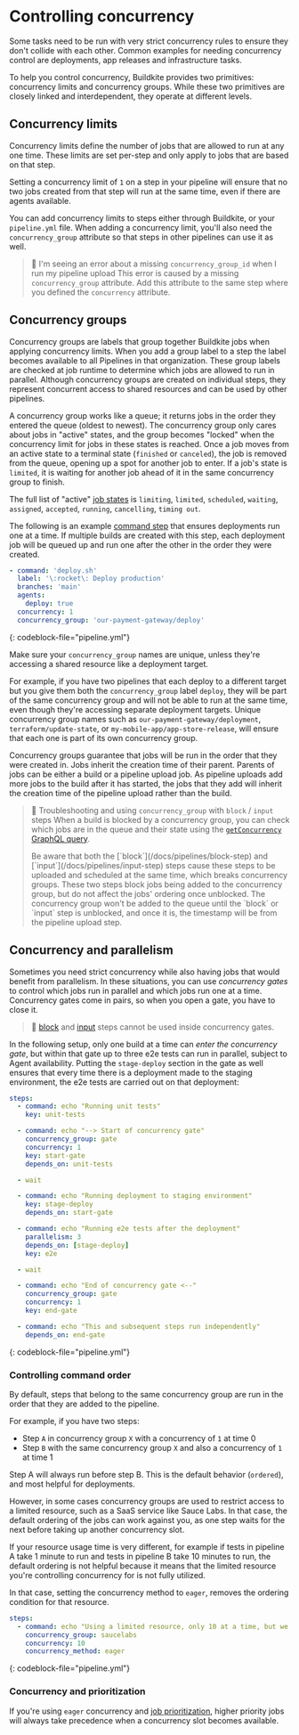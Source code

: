 # Controlling concurrency

Some tasks need to be run with very strict concurrency rules to ensure they don't collide with each other. Common examples for needing concurrency control are deployments, app releases and infrastructure tasks.

To help you control concurrency, Buildkite provides two primitives: concurrency limits and concurrency groups. While these two primitives are closely linked and interdependent, they operate at different levels.

## Concurrency limits

Concurrency limits define the number of jobs that are allowed to run at any one time. These limits are set per-step and only apply to jobs that are based on that step.

Setting a concurrency limit of `1` on a step in your pipeline will ensure that no two jobs created from that step will run at the same time, even if there are agents available.

You can add concurrency limits to steps either through Buildkite, or your `pipeline.yml` file. When adding a concurrency limit, you'll also need the `concurrency_group` attribute so that steps in other pipelines can use it as well.

> 🚧 I'm seeing an error about a missing `concurrency_group_id` when I run my pipeline upload
> This error is caused by a missing `concurrency_group` attribute. Add this attribute to the same step where you defined the `concurrency` attribute.

## Concurrency groups

Concurrency groups are labels that group together Buildkite jobs when applying concurrency limits. When you add a group label to a step the label becomes available to all Pipelines in that organization. These group labels are checked at job runtime to determine which jobs are allowed to run in parallel. Although concurrency groups are created on individual steps, they represent concurrent access to shared resources and can be used by other pipelines.

A concurrency group works like a queue; it returns jobs in the order they entered the queue (oldest to newest). The concurrency group only cares about jobs in "active" states, and the group becomes "locked" when the concurrency limit for jobs in these states is reached. Once a job moves from an active state to a terminal state (`finished` or `canceled`), the job is removed from the queue, opening up a spot for another job to enter. If a job's state is `limited`, it is waiting for another job ahead of it in the same concurrency group to finish.

The full list of "active" [job states](/docs/pipelines/defining-steps#job-states) is `limiting`, `limited`, `scheduled`, `waiting`, `assigned`, `accepted`, `running`, `cancelling`, `timing out`.

The following is an example [command step](/docs/pipelines/command-step) that ensures deployments run one at a time. If multiple builds are created with this step, each deployment job will be queued up and run one after the other in the order they were created.

```yaml
- command: 'deploy.sh'
  label: '\:rocket\: Deploy production'
  branches: 'main'
  agents:
    deploy: true
  concurrency: 1
  concurrency_group: 'our-payment-gateway/deploy'
```
{: codeblock-file="pipeline.yml"}

Make sure your `concurrency_group` names are unique, unless they're accessing a shared resource like a deployment target.

For example, if you have two pipelines that each deploy to a different target but you give them both the `concurrency_group` label `deploy`, they will be part of the same concurrency group and will not be able to run at the same time, even though they're accessing separate deployment targets. Unique concurrency group names such as `our-payment-gateway/deployment`, `terraform/update-state`, or `my-mobile-app/app-store-release`, will ensure that each one is part of its own concurrency group.

Concurrency groups guarantee that jobs will be run in the order that they were created in. Jobs inherit the creation time of their parent. Parents of jobs can be either a build or a pipeline upload job. As pipeline uploads add more jobs to the build after it has started, the jobs that they add will inherit the creation time of the pipeline upload rather than the build.

> 🚧 Troubleshooting and using `concurrency_group` with `block` / `input` steps
> When a build is blocked by a concurrency group, you can check which jobs are in the queue and their state using the [`getConcurrency` GraphQL query](/docs/apis/graphql/cookbooks/jobs#get-all-jobs-in-a-particular-concurrency-group).
> <p>
> Be aware that both the [`block`](/docs/pipelines/block-step) and [`input`](/docs/pipelines/input-step) steps cause these steps to be uploaded and scheduled at the same time, which breaks concurrency groups. These two steps block jobs being added to the concurrency group, but do not affect the jobs' ordering once unblocked. The concurrency group won't be added to the queue until the `block` or `input` step is unblocked, and once it is, the timestamp will be from the pipeline upload step.

## Concurrency and parallelism

Sometimes you need strict concurrency while also having jobs that would benefit from parallelism.
In these situations, you can use *concurrency gates* to control which jobs run in parallel and which jobs run one at a time. Concurrency gates come in pairs, so when you open a gate, you have to close it.

> 🚧 [block](/docs/pipelines/block-step) and [input](/docs/pipelines/input-step) steps cannot be used inside concurrency gates.

In the following setup, only one build at a time can *enter the concurrency gate*, but within that gate up to three e2e tests can run in parallel, subject to Agent availability. Putting the `stage-deploy` section in the gate as well ensures that every time there is a deployment made to the staging environment, the e2e tests are carried out on that deployment:

```yaml
steps:
  - command: echo "Running unit tests"
    key: unit-tests

  - command: echo "--> Start of concurrency gate"
    concurrency_group: gate
    concurrency: 1
    key: start-gate
    depends_on: unit-tests

  - wait

  - command: echo "Running deployment to staging environment"
    key: stage-deploy
    depends_on: start-gate

  - command: echo "Running e2e tests after the deployment"
    parallelism: 3
    depends_on: [stage-deploy]
    key: e2e

  - wait

  - command: echo "End of concurrency gate <--"
    concurrency_group: gate
    concurrency: 1
    key: end-gate

  - command: echo "This and subsequent steps run independently"
    depends_on: end-gate
```
{: codeblock-file="pipeline.yml"}

### Controlling command order

By default, steps that belong to the same concurrency group are run in the order that they are added to the pipeline.

For example, if you have two steps:

* Step `A` in concurrency group `X` with a concurrency of `1` at time 0
* Step `B` with the same concurrency group `X` and also a concurrency of `1` at time 1

Step A will always run before step B. This is the default behavior (`ordered`), and most helpful for deployments.

However, in some cases concurrency groups are used to restrict access to a limited resource, such as a SaaS service like Sauce Labs.
In that case, the default ordering of the jobs can work against you, as one step waits for the next before taking up another concurrency slot.

If your resource usage time is very different, for example if tests in pipeline A take 1 minute to run and tests in pipeline B take 10 minutes to run, the default ordering is not helpful because it means that the limited resource you're controlling concurrency for is not fully utilized.

In that case, setting the concurrency method to `eager`, removes the ordering condition for that resource.

```yaml
steps:
  - command: echo "Using a limited resource, only 10 at a time, but we don't care about order"
    concurrency_group: saucelabs
    concurrency: 10
    concurrency_method: eager
```
{: codeblock-file="pipeline.yml"}

### Concurrency and prioritization

If you're using `eager` concurrency and [job prioritization](/docs/pipelines/managing-priorities), higher priority jobs will always take precedence when a concurrency slot becomes available.
